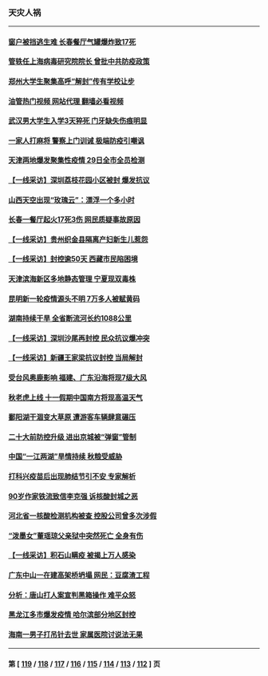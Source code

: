 ### 天灾人祸
---
#### [窗户被挡逃生难 长春餐厅气罐爆炸致17死](../../pages/ncid280/n13834910.md?09291645) 
#### [管轶任上海病毒研究院院长 曾批中共防疫政策](../../pages/ncid280/n13834896.md?09291645) 
#### [郑州大学生聚集高呼“解封”传有学校让步](../../pages/ncid280/n13834753.md?09291645) 
#### [油管热门视频 网站代理 翻墙必看视频](http://209.222.30.114:81/youtube.html?09291645)
#### [武汉男大学生入学3天猝死 门牙缺失伤痕明显](../../pages/ncid280/n13834441.md?09291645) 
#### [一家人打麻将 警察上门训诫 极端防疫引嘲讽](../../pages/ncid280/n13834455.md?09291645) 
#### [天津两地爆发聚集性疫情 29日全市全员检测](../../pages/ncid280/n13834524.md?09291645) 
#### [【一线采访】深圳荔枝花园小区被封 爆发抗议](../../pages/ncid280/n13834469.md?09291645) 
#### [山西天空出现“玫瑰云”：漂浮一个多小时](../../pages/ncid280/n13834482.md?09291645) 
#### [长春一餐厅起火17死3伤 网民质疑事故原因](../../pages/ncid280/n13834400.md?09291645) 
#### [【一线采访】贵州织金县隔离产妇新生儿惹怨](../../pages/ncid280/n13833706.md?09291645) 
#### [【一线采访】封控逾50天 西藏市民陷困境](../../pages/ncid280/n13833674.md?09291645) 
#### [天津滨海新区多地静态管理 宁夏现双毒株](../../pages/ncid280/n13833419.md?09291645) 
#### [昆明新一轮疫情源头不明 7万多人被赋黄码](../../pages/ncid280/n13833743.md?09291645) 
#### [湖南持续干旱 全省断流河长约1088公里](../../pages/ncid280/n13833363.md?09291645) 
#### [【一线采访】深圳沙尾再封控 民众抗议爆冲突](../../pages/ncid280/n13833087.md?09291645) 
#### [【一线采访】新疆王家梁抗议封控 当局解封](../../pages/ncid280/n13832937.md?09291645) 
#### [受台风奥鹿影响 福建、广东沿海将现7级大风](../../pages/ncid280/n13832858.md?09291645) 
#### [秋老虎上线 十一假期中国南方将现高温天气](../../pages/ncid280/n13832749.md?09291645) 
#### [鄱阳湖干涸变大草原 遭游客车辆肆意碾压](../../pages/ncid280/n13832774.md?09291645) 
#### [二十大前防控升级 进出京城被“弹窗”管制](../../pages/ncid280/n13832665.md?09291645) 
#### [中国“一江两湖”旱情持续 秋粮受威胁](../../pages/ncid280/n13832714.md?09291645) 
#### [打科兴疫苗后出现肺结节引不安 专家解析](../../pages/ncid280/n13832328.md?09291645) 
#### [90岁作家铁流致信李克强 诉核酸封城之恶](../../pages/ncid280/n13832290.md?09291645) 
#### [河北省一核酸检测机构被查 控股公司曾多次涉假](../../pages/ncid280/n13832156.md?09291645) 
#### [“泼墨女”董瑶琼父亲狱中突然死亡 全身有伤](../../pages/ncid280/n13832115.md?09291645) 
#### [【一线采访】积石山瞒疫 被揭上万人感染](../../pages/ncid280/n13831910.md?09291645) 
#### [广东中山一在建高架桥坍塌 网民：豆腐渣工程](../../pages/ncid280/n13831870.md?09291645) 
#### [分析：唐山打人案宣判黑箱操作 难平众怒](../../pages/ncid280/n13831867.md?09291645) 
#### [黑龙江多市爆发疫情 哈尔滨部分地区封控](../../pages/ncid280/n13831830.md?09291645) 
#### [海南一男子打吊针去世 家属医院讨说法无果](../../pages/ncid280/n13831762.md?09291645) 

---
#### 第 [ [119](./119.md?09291645) / [118](./118.md?09291645) / [117](./117.md?09291645) / [116](./116.md?09291645) / [115](./115.md?09291645) / [114](./114.md?09291645) / [113](./113.md?09291645) / [112](./112.md?09291645) ] 页
